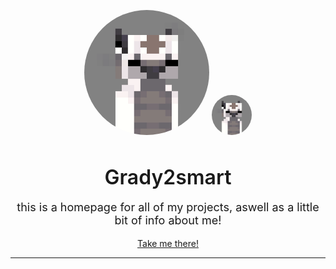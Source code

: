 <p align="center">
  <a href="url"><img src="img/appa.png" height="auto" width="200" style="border-radius:50%"></a>
	<img src="img/appa.png" alt="Grady2smart" width="64" style="border-radius:50%">
	<br>
	<h3 align="center" style="font-size: 32px; font-weight: 600; margin-bottom: 0px;">Grady2smart</h3>
	<p align="center" style="font-size: 18px;">this is a homepage for all of my projects, aswell as a little bit of info about me!</p>
	<p align="center">
	<a href="https://techdech.github.io/">Take me there!</a>
	</p>
	<hr>
</p>
